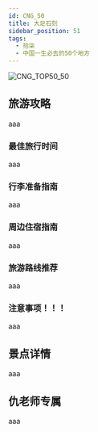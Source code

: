 ```yaml
---
id: CNG_50
title: 大足石刻
sidebar_position: 51
tags:
  - 拾柒
  - 中国一生必去的50个地方
---
```

![CNG_TOP50_50](/img/love/CNG_TOP50/50.png)

## 旅游攻略

aaa

### 最佳旅行时间

aaa

### 行李准备指南

aaa

### 周边住宿指南

aaa

### 旅游路线推荐

aaa

### 注意事项！！！

aaa

## 景点详情

aaa

## 仇老师专属

aaa
